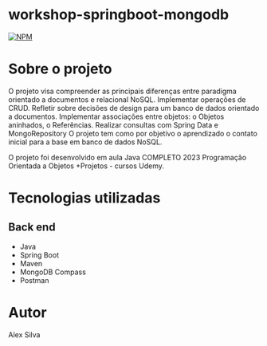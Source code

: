 # workshop-springboot-mongodb
[![NPM](https://img.shields.io/npm/l/react)](https://github.com/devsuperior/sds1-wmazoni/blob/master/LICENSE) 

# Sobre o projeto

O projeto visa compreender as principais diferenças entre paradigma orientado a documentos e relacional NoSQL. 
Implementar operações de CRUD. 
Refletir sobre decisões de design para um banco de dados orientado a documentos. 
Implementar associações entre objetos:
o Objetos aninhados, 
o Referências. 
Realizar consultas com Spring Data e MongoRepository 
O projeto tem como por objetivo o aprendizado o contato inicial para a base em banco de dados NoSQL.

O projeto foi desenvolvido em aula Java COMPLETO 2023 Programação Orientada a Objetos +Projetos - cursos Udemy.

# Tecnologias utilizadas
## Back end
- Java
- Spring Boot
- Maven
- MongoDB Compass
- Postman

# Autor

Alex Silva
